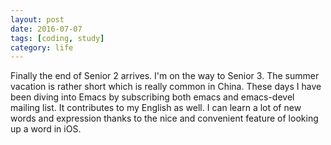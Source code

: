 ```yaml
---
layout: post
date: 2016-07-07
tags: [coding, study]
category: life
---
```


Finally the end of Senior 2 arrives. I'm on the way to Senior 3.
The summer vacation is rather short which is really common
in China. These days I have been diving into Emacs by subscribing
both emacs and emacs-devel mailing list. It contributes to my
English as well. I can learn a lot of new words and expression
thanks to the nice and convenient feature of looking up a word
in iOS.
